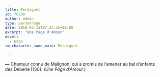 ```yaml
---
title: Perdiguet
id: 76250
author: admin
type: personnage
date: 2010-03-15T07:24:35+00:00
excerpt: "Une Page d'Amour"
novel:
  - page
rm_character_name_main: Perdiguet

---
```

**—** Chanteur connu de Malignon, qui a promis de l&rsquo;amener au bal d&rsquo;enfants des Deberle [130]. _(Une Page d&rsquo;Amour.)_